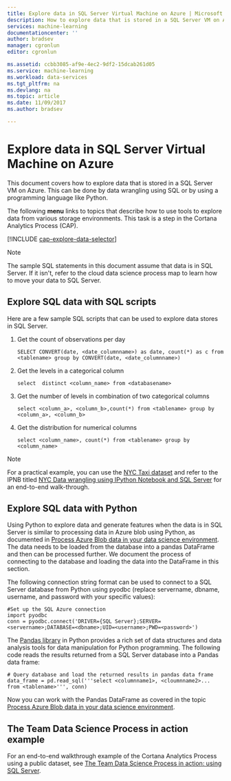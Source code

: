 ```yaml
---
title: Explore data in SQL Server Virtual Machine on Azure | Microsoft Docs
description: How to explore data that is stored in a SQL Server VM on Azure.
services: machine-learning
documentationcenter: ''
author: bradsev
manager: cgronlun
editor: cgronlun

ms.assetid: ccbb3085-af9e-4ec2-9df2-15dcab261d05
ms.service: machine-learning
ms.workload: data-services
ms.tgt_pltfrm: na
ms.devlang: na
ms.topic: article
ms.date: 11/09/2017
ms.author: bradsev

---
```

# Explore data in SQL Server Virtual Machine on Azure
This document covers how to explore data that is stored in a SQL Server VM on Azure. This can be done by data wrangling using SQL or by using a programming language like Python.

The following **menu** links to topics that describe how to use tools to explore data from various storage environments. This task is a step in the Cortana Analytics Process (CAP).

[!INCLUDE [cap-explore-data-selector](../../../includes/cap-explore-data-selector.md)]

> [!NOTE]
> The sample SQL statements in this document assume that data is in SQL Server. If it isn't, refer to the cloud data science process map to learn how to move your data to SQL Server.
> 
> 

## <a name="sql-dataexploration"></a>Explore SQL data with SQL scripts
Here are a few sample SQL scripts that can be used to explore data stores in SQL Server.

1. Get the count of observations per day
   
    `SELECT CONVERT(date, <date_columnname>) as date, count(*) as c from <tablename> group by CONVERT(date, <date_columnname>)` 
2. Get the levels in a categorical column
   
    `select  distinct <column_name> from <databasename>`
3. Get the number of levels in combination of two categorical columns 
   
    `select <column_a>, <column_b>,count(*) from <tablename> group by <column_a>, <column_b>`
4. Get the distribution for numerical columns
   
    `select <column_name>, count(*) from <tablename> group by <column_name>`

> [!NOTE]
> For a practical example, you can use the [NYC Taxi dataset](http://www.andresmh.com/nyctaxitrips/) and refer to the IPNB titled [NYC Data wrangling using IPython Notebook and SQL Server](https://github.com/Azure/Azure-MachineLearning-DataScience/blob/master/Misc/DataScienceProcess/iPythonNotebooks/machine-Learning-data-science-process-sql-walkthrough.ipynb) for an end-to-end walk-through.
> 
> 

## <a name="python"></a>Explore SQL data with Python
Using Python to explore data and generate features when the data is in SQL Server is similar to processing data in Azure blob using Python, as documented in [Process Azure Blob data in your data science environment](data-blob.md). The data needs to be loaded from the database into a pandas DataFrame and then can be processed further. We document the process of connecting to the database and loading the data into the DataFrame in this section.

The following connection string format can be used to connect to a SQL Server database from Python using pyodbc (replace servername, dbname, username, and password with your specific values):

    #Set up the SQL Azure connection
    import pyodbc    
    conn = pyodbc.connect('DRIVER={SQL Server};SERVER=<servername>;DATABASE=<dbname>;UID=<username>;PWD=<password>')

The [Pandas library](http://pandas.pydata.org/) in Python provides a rich set of data structures and data analysis tools for data manipulation for Python programming. The following code reads the results returned from a SQL Server database into a Pandas data frame:

    # Query database and load the returned results in pandas data frame
    data_frame = pd.read_sql('''select <columnname1>, <cloumnname2>... from <tablename>''', conn)

Now you can work with the Pandas DataFrame as covered in the topic [Process Azure Blob data in your data science environment](data-blob.md).

## The Team Data Science Process in action example
For an end-to-end walkthrough example of the Cortana Analytics Process using a public dataset, see [The Team Data Science Process in action: using SQL Server](sql-walkthrough.md).

